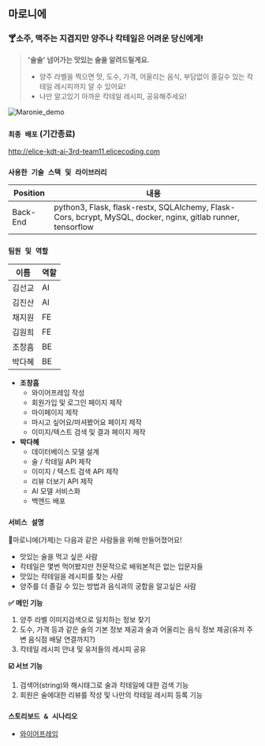 ## 마로니에
### 🍸소주, 맥주는 지겹지만 양주나 칵테일은 어려운 당신에게! 
>**'술술' 넘어가는 맛있는 술을 알려드릴게요.** <br/>
>- 양주 라벨을 찍으면 맛, 도수, 가격, 어울리는 음식, 부담없이 즐길수 있는 칵테일 레시피까지 알 수 있어요! <br/>
>- 나만 알고있기 아까운 칵테일 레시피, 공유해주세요!  

![Maronie_demo](https://user-images.githubusercontent.com/77220012/162892600-01fd4042-4986-4da1-a5b1-fb2c43042dd1.gif)


### `최종 배포` (기간종료)
http://elice-kdt-ai-3rd-team11.elicecoding.com  

### `사용한 기술 스택 및 라이브러리`
| Position | 내용 |
| --- | --- |
| Back-End | python3, Flask, flask-restx, SQLAlchemy, Flask-Cors, bcrypt, MySQL, docker, nginx, gitlab runner, tensorflow |

### `팀원 및 역할`
| 이름 | 역할 |
|----|----|
| 김선교 | AI |
| 김진산 | AI |
| 채지원 | FE |
| 김원희 | FE |
| 조창흠 | BE |
| 박다혜 | BE |

- **조창흠**
  - 와이어프레임 작성
  - 회원가입 및 로그인 페이지 제작
  - 마이페이지 제작
  - 마시고 싶어요/마셔봤어요 페이지 제작
  - 이미지/텍스트 검색 및 결과 페이지 제작
- **박다혜**
  - 데이터베이스 모델 설계
  - 술 / 칵테일 API 제작
  - 이미지 / 텍스트 검색 API 제작
  - 리뷰 더보기 API 제작
  - AI 모델 서비스화
  - 백엔드 배포

### `서비스 설명`
🙋마로니에(가제)는 다음과 같은 사람들을 위해 만들어졌어요!
- 맛있는 술을 먹고 싶은 사람
- 칵테일은 몇번 먹어봤지만 전문적으로 배워본적은 없는 입문자들
- 맛있는 칵테일을 레시피를 찾는 사람
- 양주를 더 즐길 수 있는 방법과 음식과의 궁합을 알고싶은 사람 

**✅ 메인 기능**
  1. 양주 라벨 이미지검색으로 일치하는 정보 찾기
  2. 도수, 가격 등과 같은 술의 기본 정보 제공과 술과 어울리는 음식 정보 제공(유저 주변 음식점 배달 연결까지?) 
  3. 칵테일 레시피 안내 및 유저들의 레시피 공유  

**☑️ 서브 기능**
  1. 검색어(string)와 해시태그로 술과 칵테일에 대한 검색 기능
  2. 회원은 술에대한 리뷰를 작성 및 나만의 칵테일 레시피 등록 기능

### `스토리보드 & 시나리오`

* [와이어프레임](https://whimsical.com/7HyysSNUV96rSXfKjKFNQC)


